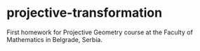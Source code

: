 # projective-transformation
First homework for Projective Geometry course at the Faculty of Mathematics in Belgrade, Serbia.
